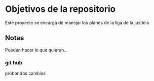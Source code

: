# Objetivos de la repositorio

Este proyecto se encarga de manejar los planes de la liga de la justicia


## Notas
Pueden hacer lo que quieran...

### git hub
probandos cambios

